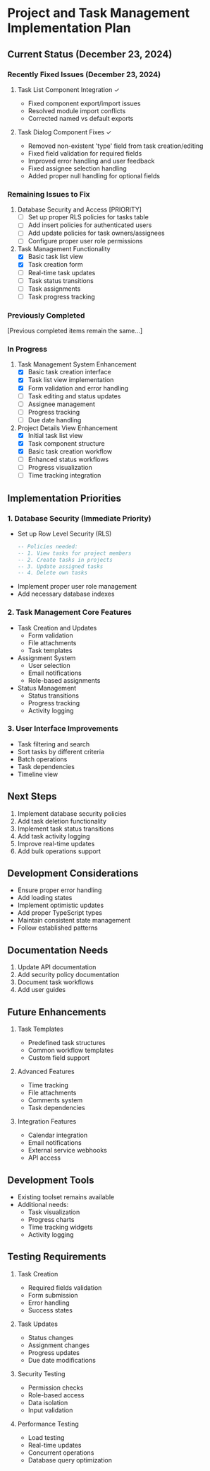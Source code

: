 # Project and Task Management Implementation Plan

## Current Status (December 23, 2024)

### Recently Fixed Issues (December 23, 2024)
1. Task List Component Integration ✓
   - Fixed component export/import issues
   - Resolved module import conflicts
   - Corrected named vs default exports

2. Task Dialog Component Fixes ✓
   - Removed non-existent 'type' field from task creation/editing
   - Fixed field validation for required fields
   - Improved error handling and user feedback
   - Fixed assignee selection handling
   - Added proper null handling for optional fields

### Remaining Issues to Fix
1. Database Security and Access [PRIORITY]
   - [ ] Set up proper RLS policies for tasks table
   - [ ] Add insert policies for authenticated users
   - [ ] Add update policies for task owners/assignees
   - [ ] Configure proper user role permissions

2. Task Management Functionality
   - [x] Basic task list view
   - [x] Task creation form
   - [ ] Real-time task updates
   - [ ] Task status transitions
   - [ ] Task assignments
   - [ ] Task progress tracking

### Previously Completed
[Previous completed items remain the same...]

### In Progress
1. Task Management System Enhancement
   - [x] Basic task creation interface
   - [x] Task list view implementation 
   - [x] Form validation and error handling
   - [ ] Task editing and status updates
   - [ ] Assignee management
   - [ ] Progress tracking
   - [ ] Due date handling

2. Project Details View Enhancement
   - [x] Initial task list view
   - [x] Task component structure
   - [x] Basic task creation workflow
   - [ ] Enhanced status workflows
   - [ ] Progress visualization
   - [ ] Time tracking integration

## Implementation Priorities

### 1. Database Security (Immediate Priority)
- Set up Row Level Security (RLS)
  ```sql
  -- Policies needed:
  -- 1. View tasks for project members
  -- 2. Create tasks in projects
  -- 3. Update assigned tasks
  -- 4. Delete own tasks
  ```
- Implement proper user role management
- Add necessary database indexes

### 2. Task Management Core Features
- Task Creation and Updates
  - Form validation
  - File attachments
  - Task templates
- Assignment System
  - User selection
  - Email notifications
  - Role-based assignments
- Status Management
  - Status transitions
  - Progress tracking
  - Activity logging

### 3. User Interface Improvements
- Task filtering and search
- Sort tasks by different criteria
- Batch operations
- Task dependencies
- Timeline view

## Next Steps
1. Implement database security policies
2. Add task deletion functionality
3. Implement task status transitions
4. Add task activity logging
5. Improve real-time updates
6. Add bulk operations support

## Development Considerations
- Ensure proper error handling
- Add loading states
- Implement optimistic updates
- Add proper TypeScript types
- Maintain consistent state management
- Follow established patterns

## Documentation Needs
1. Update API documentation
2. Add security policy documentation
3. Document task workflows
4. Add user guides

## Future Enhancements
1. Task Templates
   - Predefined task structures
   - Common workflow templates
   - Custom field support

2. Advanced Features
   - Time tracking
   - File attachments
   - Comments system
   - Task dependencies

3. Integration Features
   - Calendar integration
   - Email notifications
   - External service webhooks
   - API access

## Development Tools
- Existing toolset remains available
- Additional needs:
  - Task visualization
  - Progress charts
  - Time tracking widgets
  - Activity logging

## Testing Requirements
1. Task Creation
   - Required fields validation
   - Form submission
   - Error handling
   - Success states

2. Task Updates
   - Status changes
   - Assignment changes
   - Progress updates
   - Due date modifications

3. Security Testing
   - Permission checks
   - Role-based access
   - Data isolation
   - Input validation

4. Performance Testing
   - Load testing
   - Real-time updates
   - Concurrent operations
   - Database query optimization